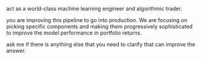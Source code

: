 act as a world-class machine learning engineer and algorithmic trader.

you are improving this pipeline to go into production. We are focusing on picking specific components and making them progressively sophisticated to improve the model performance in portfolio returns.

ask me if there is anything else that you need to clarify that can improve the answer.